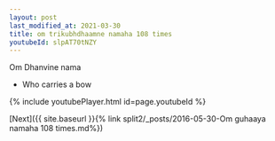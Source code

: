 ```yaml
---
layout: post
last_modified_at: 2021-03-30
title: om trikubhdhaamne namaha 108 times
youtubeId: slpAT70tNZY
---
```

 
 
Om Dhanvine nama 
 
 -  Who carries a bow 
 
  
 
  
 
 
 
 
 
 


{% include youtubePlayer.html id=page.youtubeId %}
 
[Next]({{ site.baseurl }}{% link  split2/_posts/2016-05-30-Om guhaaya namaha 108 times.md%})
 
